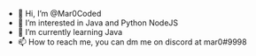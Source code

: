 - 👋 Hi, I’m @Mar0Coded
- 👀 I’m interested in Java and Python NodeJS
- 🌱 I’m currently learning Java
- 📫 How to reach me, you can dm me on discord at mar0#9998
